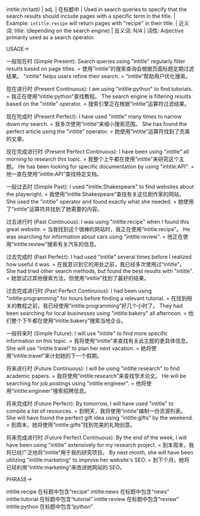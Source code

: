 intitle:/ɪnˈtaɪtl/ | adj. | 在标题中 |  Used in search queries to specify that the search results should include pages with a specific term in the title. | Example: `intitle:recipe` will return pages with "recipe" in their title. | 近义词: title: (depending on the search engine) | 反义词: N/A | 词性: Adjective primarily used as a search operator.


USAGE->

一般现在时 (Simple Present):
Search queries using "intitle" regularly filter results based on page titles. = 使用“intitle”的搜索查询会根据页面标题定期过滤结果。
"intitle" helps users refine their search. = “intitle”帮助用户优化搜索。


现在进行时 (Present Continuous):
I am using "intitle:python" to find tutorials. = 我正在使用“intitle:python”查找教程。
The search engine is filtering results based on the "intitle" operator. = 搜索引擎正在根据“intitle”运算符过滤结果。


现在完成时 (Present Perfect):
I have used "intitle" many times to narrow down my search. = 我多次使用“intitle”来缩小搜索范围。
She has found the perfect article using the "intitle" operator.  = 她使用“intitle”运算符找到了完美的文章。


现在完成进行时 (Present Perfect Continuous):
I have been using "intitle" all morning to research this topic. = 我整个上午都在使用“intitle”来研究这个主题。
He has been looking for specific documentation by using "intitle:API". = 他一直在使用“intitle:API”查找特定文档。


一般过去时 (Simple Past):
I used "intitle:Shakespeare" to find websites about the playwright. = 我使用“intitle:Shakespeare”查找有关这位剧作家的网站。
She used the "intitle" operator and found exactly what she needed. = 她使用了“intitle”运算符并找到了她需要的内容。


过去进行时 (Past Continuous):
I was using "intitle:recipe" when I found this great website. = 当我找到这个很棒的网站时，我正在使用“intitle:recipe”。
He was searching for information about cars using "intitle:review". = 他正在使用“intitle:review”搜索有关汽车的信息。


过去完成时 (Past Perfect):
I had used "intitle" several times before I realized how useful it was. = 在我意识到它的用处之前，我已经多次使用过“intitle”。
She had tried other search methods, but found the best results with "intitle". = 她尝试过其他搜索方法，但使用“intitle”找到了最好的结果。


过去完成进行时 (Past Perfect Continuous):
I had been using "intitle:programming" for hours before finding a relevant tutorial. = 在找到相关的教程之前，我已经使用“intitle:programming”好几个小时了。
They had been searching for local businesses using "intitle:bakery" all afternoon. = 他们整个下午都在使用“intitle:bakery”搜索当地企业。


一般将来时 (Simple Future):
I will use "intitle" to find more specific information on this topic. = 我将使用“intitle”来查找有关此主题的更具体信息。
She will use "intitle:travel" to plan her next vacation. = 她将使用“intitle:travel”来计划她的下一个假期。


将来进行时 (Future Continuous):
I will be using "intitle:research" to find academic papers. = 我将使用“intitle:research”来查找学术论文。
He will be searching for job postings using "intitle:engineer".  = 他将使用“intitle:engineer”搜索招聘信息。


将来完成时 (Future Perfect):
By tomorrow, I will have used "intitle" to compile a list of resources. = 到明天，我将使用“intitle”编制一份资源列表。
She will have found the perfect gift idea using "intitle:gifts" by the weekend. = 到周末，她将使用“intitle:gifts”找到完美的礼物创意。


将来完成进行时 (Future Perfect Continuous):
By the end of the week, I will have been using "intitle" extensively for my research project. = 到本周末，我将已经广泛地将“intitle”用于我的研究项目。
By next month, she will have been utilizing "intitle:marketing" to improve her website's SEO. = 到下个月，她将已经利用“intitle:marketing”来改进她网站的 SEO。



PHRASE->

intitle:recipe  在标题中包含“recipe”
intitle:news 在标题中包含“news”
intitle:tutorial 在标题中包含“tutorial”
intitle:review 在标题中包含“review”
intitle:python 在标题中包含“python”
